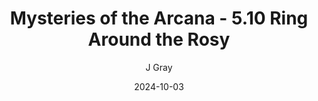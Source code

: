 ---
title: 'Mysteries of the Arcana - 5.10 Ring Around the Rosy'
alt: 'Mysteries of the Arcana'
date: '2024-10-03'
author: 'J Gray'
artist: 'Keira'
---